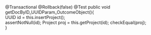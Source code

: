 @Transactional
	@Rollback(false)
	@Test
	public void getDocByID_UUIDParam_OutcomeObject(){		
		UUID id = this.insertProject();		
		assertNotNull(id);
		Project proj = this.getProject(id);
		checkEqual(proj);		
	}

